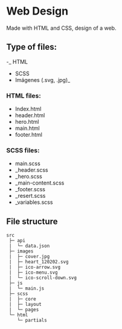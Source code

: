 

# Web Design

Made with HTML and CSS, design of a web.

## Type of files:

-_ HTML
- SCSS
- Imágenes (.svg, .jpg)_

### HTML files:

- Index.html
- header.html
- hero.html
- main.html
- footer.html

### SCSS files:

- main.scss
- \_header.scss
- \_hero.scss
- \_main-content.scss
- \_footer.scss
- \_resert.scss
- \_variables.scss

## File structure 

```
src
 ├─ api
 |  └─ data.json
 ├─ images
 |  ├─ cover.jpg
 |  ├─ heart_120202.svg
 |  ├─ ico-arrow.svg
 |  ├─ ico-menu.svg
 |  └─ ico-scroll-down.svg
 ├─ js
 |  └─ main.js
 ├─ scss
 |  ├─ core
 |  ├─ layout
 |  └─ pages
 └─ html
    └─ partials
```
